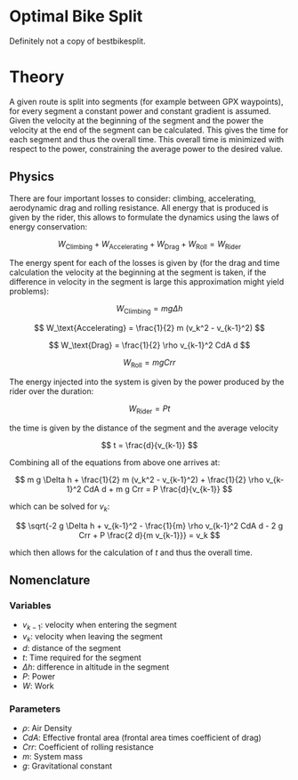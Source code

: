 # Optimal Bike Split
Definitely not a copy of bestbikesplit.

# Theory
A given route is split into segments (for example between GPX waypoints),
for every segment a constant power and constant gradient is assumed.
Given the velocity at the beginning of the segment and the power the velocity
at the end of the segment can be calculated. This gives the time for each
segment and thus the overall time. This overall time is minimized with respect
to the power, constraining the average power to the desired value.

## Physics
There are four important losses to consider: climbing, accelerating,
aerodynamic drag and rolling resistance. All energy that is produced is given by the rider, this allows to formulate
the dynamics using the laws of energy conservation:

$$
W_\text{Climbing} + W_\text{Accelerating} + W_\text{Drag} + W_\text{Roll} = W_\text{Rider}
$$

The energy spent for each of the losses is given by (for the drag and time calculation the velocity at the beginning at the segment is taken,
if the difference in velocity in the segment is large this approximation might yield problems):

$$
W_\text{Climbing} = m g \Delta h
$$

$$
W_\text{Accelerating} = \frac{1}{2} m (v_k^2 - v_{k-1}^2)
$$

$$
W_\text{Drag} = \frac{1}{2} \rho v_{k-1}^2 CdA d
$$

$$
W_\text{Roll} = m g Crr
$$

The energy injected into the system is given by the power produced by the rider over the duration:

$$
W_\text{Rider} = P t
$$

the time is given by the distance of the segment and the average velocity

$$
t = \frac{d}{v_{k-1}}
$$

Combining all of the equations from above one arrives at:

$$
m g \Delta h + \frac{1}{2} m (v_k^2 - v_{k-1}^2) +  \frac{1}{2} \rho v_{k-1}^2 CdA d +  m g Crr = P \frac{d}{v_{k-1}}
$$

which can be solved for $v_k$:

$$ 
\sqrt{-2 g \Delta h + v_{k-1}^2 - \frac{1}{m} \rho v_{k-1}^2 CdA d - 2 g Crr + P \frac{2 d}{m v_{k-1}}} = v_k
$$

which then allows for the calculation of $t$ and thus the overall time.

## Nomenclature
### Variables
 * $v_{k-1}$: velocity when entering the segment
 * $v_k$: velocity when leaving the segment
 * $d$: distance of the segment
 * $t$: Time required for the segment
 * $\Delta h$: difference in altitude in the segment
 * $P$: Power
 * $W$: Work

### Parameters
 * $\rho$: Air Density
 * $CdA$: Effective frontal area (frontal area times coefficient of drag)
 * $Crr$: Coefficient of rolling resistance
 * $m$: System mass
 * $g$: Gravitational constant

